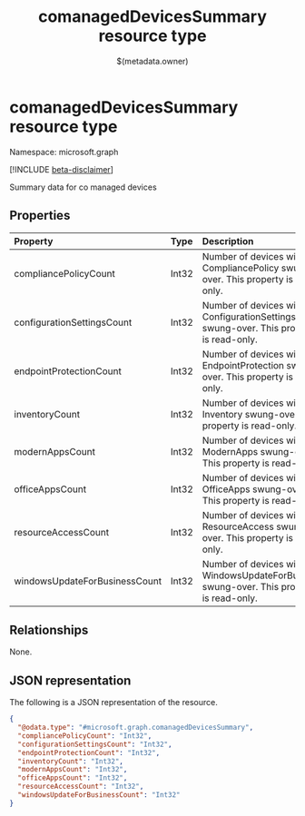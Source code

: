 ﻿---
title: "comanagedDevicesSummary resource type"
description: "Summary data for co managed devices"
localization_priority: Normal
author: "$(metadata.owner)"
ms.prod: ""
doc_type: "resourcePageType"
---

# comanagedDevicesSummary resource type

Namespace: microsoft.graph

[!INCLUDE [beta-disclaimer](../../includes/beta-disclaimer.md)]

Summary data for co managed devices

## Properties

| Property                      | Type  | Description                                                                             |
| :---------------------------- | :---- | :-------------------------------------------------------------------------------------- |
| compliancePolicyCount         | Int32 | Number of devices with CompliancePolicy swung-over. This property is read-only.         |
| configurationSettingsCount    | Int32 | Number of devices with ConfigurationSettings swung-over. This property is read-only.    |
| endpointProtectionCount       | Int32 | Number of devices with EndpointProtection swung-over. This property is read-only.       |
| inventoryCount                | Int32 | Number of devices with Inventory swung-over. This property is read-only.                |
| modernAppsCount               | Int32 | Number of devices with ModernApps swung-over. This property is read-only.               |
| officeAppsCount               | Int32 | Number of devices with OfficeApps swung-over. This property is read-only.               |
| resourceAccessCount           | Int32 | Number of devices with ResourceAccess swung-over. This property is read-only.           |
| windowsUpdateForBusinessCount | Int32 | Number of devices with WindowsUpdateForBusiness swung-over. This property is read-only. |

## Relationships

None.

## JSON representation

The following is a JSON representation of the resource.

<!-- {
  "blockType": "resource",
  "@odata.type": "microsoft.graph.comanagedDevicesSummary",
}
-->

```json
{
  "@odata.type": "#microsoft.graph.comanagedDevicesSummary",
  "compliancePolicyCount": "Int32",
  "configurationSettingsCount": "Int32",
  "endpointProtectionCount": "Int32",
  "inventoryCount": "Int32",
  "modernAppsCount": "Int32",
  "officeAppsCount": "Int32",
  "resourceAccessCount": "Int32",
  "windowsUpdateForBusinessCount": "Int32"
}
```
